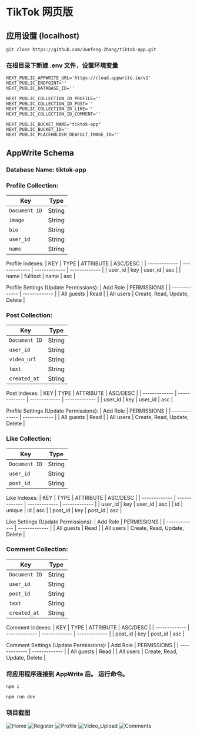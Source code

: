 # TikTok 网页版

### 



## 应用设置 (localhost)

```
git clone https://github.com/Junfeng-Zhang/tiktok-app.git
```

### 在根目录下新建 .env 文件，设置环境变量

```
NEXT_PUBLIC_APPWRITE_URL='https://cloud.appwrite.io/v1'
NEXT_PUBLIC_ENDPOINT=''
NEXT_PUBLIC_DATABASE_ID=''

NEXT_PUBLIC_COLLECTION_ID_PROFILE=''
NEXT_PUBLIC_COLLECTION_ID_POST=''
NEXT_PUBLIC_COLLECTION_ID_LIKE=''
NEXT_PUBLIC_COLLECTION_ID_COMMENT=''

NEXT_PUBLIC_BUCKET_NAME="tiktok-app"
NEXT_PUBLIC_BUCKET_ID=''
NEXT_PUBLIC_PLACEHOLDER_DEAFULT_IMAGE_ID=''
```



## AppWrite Schema

### Database Name: tiktok-app

### Profile Collection:
| Key | Type |
| --- | --- |
| `Document ID` | String |
| `image` | String |
| `bio` | String |
| `user_id` | String |
| `name` | String |

Profile Indexes:
| KEY           | TYPE          | ATTRIBUTE     | ASC/DESC      |
| ------------- | ------------- | ------------- | ------------- |
| user_id       | key           | user_id       | asc           |
| name          | fulltext      | name          | asc           |

Profile Settings (Update Permissions):
| Add Role      | PERMISSIONS   |
| ------------- | ------------- |
| All guests    | Read          |
| All users     | Create, Read, Update, Delete |

### Post Collection:
| Key | Type |
| --- | --- |
| `Document ID` | String |
| `user_id` | String |
| `video_url` | String |
| `text` | String |
| `created_at` | String |

Post Indexes:
| KEY           | TYPE          | ATTRIBUTE     | ASC/DESC      |
| ------------- | ------------- | ------------- | ------------- |
| user_id       | key           | user_id       | asc           |

Profile Settings (Update Permissions):
| Add Role      | PERMISSIONS   |
| ------------- | ------------- |
| All guests    | Read          |
| All users     | Create, Read, Update, Delete |

### Like Collection:
| Key | Type |
| --- | --- |
| `Document ID` | String |
| `user_id` | String |
| `post_id` | String |

Like Indexes: 
| KEY           | TYPE          | ATTRIBUTE     | ASC/DESC      |
| ------------- | ------------- | ------------- | ------------- |
| user_id       | key           | user_id       | asc           |
| id            | unique        | id            | asc           |
| post_id       | key           | post_id       | asc           |

Like Settings (Update Permissions):
| Add Role      | PERMISSIONS   |
| ------------- | ------------- |
| All guests    | Read          |
| All users     | Create, Read, Update, Delete |

### Comment Collection:
| Key | Type |
| --- | --- |
| `Document ID` | String |
| `user_id` | String |
| `post_id` | String |
| `text` | String |
| `created_at` | String |

Comment Indexes:
| KEY           | TYPE          | ATTRIBUTE     | ASC/DESC      |
| ------------- | ------------- | ------------- | ------------- |
| post_id       | key           | post_id       | asc           |

Comment Settings (Update Permissions):
| Add Role      | PERMISSIONS   |
| ------------- | ------------- |
| All guests    | Read          |
| All users     | Create, Read, Update, Delete |

### 将应用程序连接到 AppWrite 后。 运行命令。

```
npm i

npm run dev
```

### 项目截图
![Home](https://github.com/Junfeng-Zhang/tiktok-app/assets/60849891/ee8dae70-7326-473f-8e08-08e6fa60d705)
![Register](https://github.com/Junfeng-Zhang/tiktok-app/assets/60849891/bcde6913-9611-4120-9567-722b50f7cd90)
![Profile](https://github.com/Junfeng-Zhang/tiktok-app/assets/60849891/ffd1ee44-e986-4285-9fc5-3a01e6cfc986)
![Video_Upload](https://github.com/Junfeng-Zhang/tiktok-app/assets/60849891/c3899dad-0918-4d08-9d56-499fb282f516)
![Comments](https://github.com/Junfeng-Zhang/tiktok-app/assets/60849891/a8377285-987c-45fb-8573-5c3508c0b394)


